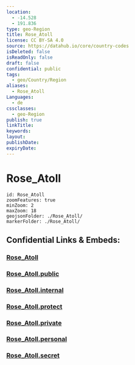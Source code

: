```yaml
---
location:
  - -14.528
  - 191.836
type: geo-Region
title: Rose_Atoll
license: CC BY-SA 4.0
source: https://datahub.io/core/country-codes
isDeleted: false
isReadOnly: false
draft: false
confidential: public
tags:
  - geo/Country/Region
aliases:
  - Rose_Atoll
Languages:
  - de
cssclasses:
  - geo-Region
publish: true
linkTitle:
keywords:
layout:
publishDate:
expiryDate:
---
```


# Rose_Atoll

```leaflet
id: Rose_Atoll
zoomFeatures: true 
minZoom: 2 
maxZoom: 18
geojsonFolder: ./Rose_Atoll/
markerFolder: ./Rose_Atoll/
```


## Confidential Links & Embeds: 

### [Rose_Atoll](/_Standards/Earth/Continent/Oceania/Polynesia/American_Samoa/Districts~American_Samoa/Rose_Atoll.md) 

### [Rose_Atoll.public](/_public/Earth/Continent/Oceania/Polynesia/American_Samoa/Districts~American_Samoa/Rose_Atoll.public.md) 

### [Rose_Atoll.internal](/_internal/Earth/Continent/Oceania/Polynesia/American_Samoa/Districts~American_Samoa/Rose_Atoll.internal.md) 

### [Rose_Atoll.protect](/_protect/Earth/Continent/Oceania/Polynesia/American_Samoa/Districts~American_Samoa/Rose_Atoll.protect.md) 

### [Rose_Atoll.private](/_private/Earth/Continent/Oceania/Polynesia/American_Samoa/Districts~American_Samoa/Rose_Atoll.private.md) 

### [Rose_Atoll.personal](/_personal/Earth/Continent/Oceania/Polynesia/American_Samoa/Districts~American_Samoa/Rose_Atoll.personal.md) 

### [Rose_Atoll.secret](/_secret/Earth/Continent/Oceania/Polynesia/American_Samoa/Districts~American_Samoa/Rose_Atoll.secret.md)

